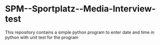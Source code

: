 # SPM--Sportplatz--Media-Interview-test
This repository contains a simple python program to enter date and time in python with unit test for the program

